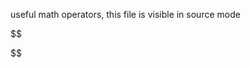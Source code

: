 useful math operators, this file is visible in source mode 

$$
\newcommand{\forsum}[2]{\sum^{#2}_{#1}}
$$

$$
  
$$

$$
\DeclareMathOperator{\grpd}{\tau_{g}(\omega)}
$$
